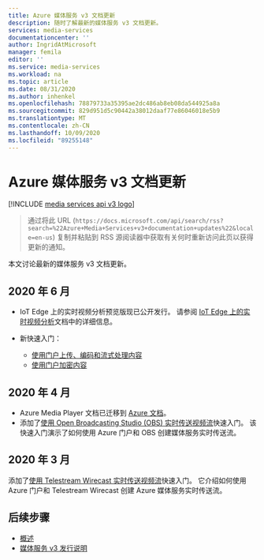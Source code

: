 ```yaml
---
title: Azure 媒体服务 v3 文档更新
description: 随时了解最新的媒体服务 v3 文档更新。
services: media-services
documentationcenter: ''
author: IngridAtMicrosoft
manager: femila
editor: ''
ms.service: media-services
ms.workload: na
ms.topic: article
ms.date: 08/31/2020
ms.author: inhenkel
ms.openlocfilehash: 78879733a35395ae2dc486ab8eb08da544925a8a
ms.sourcegitcommit: 829d951d5c90442a38012daaf77e86046018e5b9
ms.translationtype: MT
ms.contentlocale: zh-CN
ms.lasthandoff: 10/09/2020
ms.locfileid: "89255148"
---
```

# <a name="azure-media-services-v3-documentation-updates"></a>Azure 媒体服务 v3 文档更新

[!INCLUDE [media services api v3 logo](./includes/v3-hr.md)]

>通过将此 URL (`https://docs.microsoft.com/api/search/rss?search=%22Azure+Media+Services+v3+documentation+updates%22&locale=en-us`) 复制并粘贴到 RSS 源阅读器中获取有关何时重新访问此页以获得更新的通知。

本文讨论最新的媒体服务 v3 文档更新。

## <a name="june-2020"></a>2020 年 6 月

* IoT Edge 上的实时视频分析预览版现已公开发行。 请参阅 [IoT Edge 上的实时视频分析](../live-video-analytics-edge/index.yml)文档中的详细信息。
* 新快速入门：

    * [使用门户上传、编码和流式处理内容](manage-assets-quickstart.md)
    * [使用门户加密内容](encrypt-content-quickstart.md)

## <a name="april-2020"></a>2020 年 4 月

* Azure Media Player 文档已迁移到 [Azure 文档](../azure-media-player/azure-media-player-overview.md)。
* 添加了[使用 Open Broadcasting Studio (OBS) 实时传送视频流](live-events-obs-quickstart.md)快速入门。 该快速入门演示了如何使用 Azure 门户和 OBS 创建媒体服务实时传送流。

## <a name="march-2020"></a>2020 年 3 月

添加了[使用 Telestream Wirecast 实时传送视频流](live-events-wirecast-quickstart.md)快速入门。 它介绍如何使用 Azure 门户和 Telestream Wirecast 创建 Azure 媒体服务实时传送流。

## <a name="next-steps"></a>后续步骤

- [概述](media-services-overview.md)
- [媒体服务 v3 发行说明](release-notes.md)

